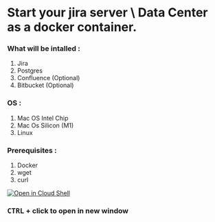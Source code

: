 # Start your jira server \ Data Center as a docker container.

### What will be intalled :

1. Jira
2. Postgres
3. Confluence (Optional)
4. Bitbucket (Optional)

### OS :

1. Mac OS Intel Chip
2. Mac Os Silicon (M1)
3. Linux


### Prerequisites :

1. Docker
2. wget
3. curl




[![Open in Cloud Shell](https://gstatic.com/cloudssh/images/open-btn.svg)](https://console.cloud.google.com/cloudshell/editor?cloudshell_git_repo=https://github.com/Shachar297/docker-compose-Jira)
### **<kbd>CTRL</kbd> + click to open in new window**  

